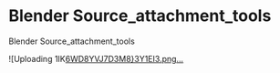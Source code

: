 # Blender Source_attachment_tools
Blender Source_attachment_tools

![Uploading 1IK[6WD8YVJ7D3M8}3Y1EI3.png…]()
